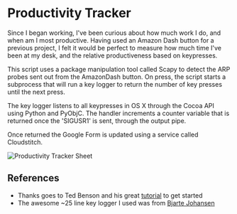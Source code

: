 Productivity Tracker
====================

Since I began working, I've been curious about how much work I do, and when am I most productive. Having used an Amazon Dash button for a previous project, I felt it would be perfect to measure how much time I've been at my desk, and the relative productiveness based on keypresses.

This script uses a package manipulation tool called Scapy to detect the ARP probes sent out from the AmazonDash button. On press, the script starts a subprocess that will run a key logger to return the number of key presses until the next press.

The key logger listens to all keypresses in OS X through the Cocoa API using Python and PyObjC. The handler increments a counter variable that is returned once the 'SIGUSR1' is sent, through the output pipe.

Once returned the Google Form is updated using a service called Cloudstitch.

![Productivity Tracker Sheet](http://i.imgur.com/8IcasFv.png)

## References

* Thanks goes to Ted Benson and his great [tutorial](https://medium.com/@edwardbenson/how-i-hacked-amazon-s-5-wifi-button-to-track-baby-data-794214b0bdd8) to get started
* The awesome ~25 line key logger I used was from [Bjarte Johansen](https://gist.github.com/ljos/3019549)
